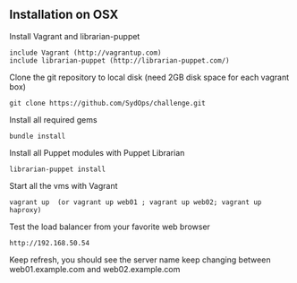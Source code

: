 ## Installation on OSX

Install Vagrant and librarian-puppet

    include Vagrant (http://vagrantup.com) 
    include librarian-puppet (http://librarian-puppet.com/) 
    
Clone the git repository to local disk (need 2GB disk space for each vagrant box)

    git clone https://github.com/SydOps/challenge.git
    
Install all required gems

    bundle install

Install all Puppet modules with Puppet Librarian

    librarian-puppet install

Start all the vms with Vagrant

    vagrant up  (or vagrant up web01 ; vagrant up web02; vagrant up haproxy)

Test the load balancer from your favorite web browser

    http://192.168.50.54
    
Keep refresh, you should see the server name keep changing between web01.example.com and web02.example.com

